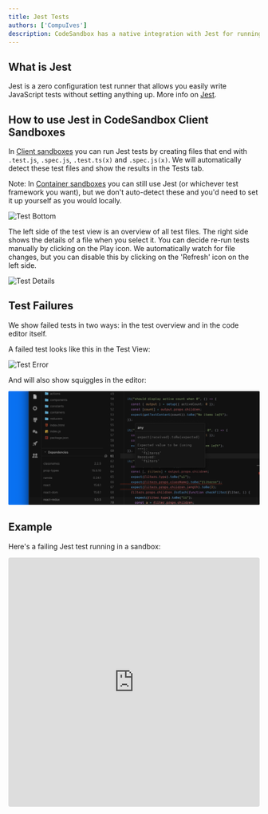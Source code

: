 ```yaml
---
title: Jest Tests
authors: ['CompuIves']
description: CodeSandbox has a native integration with Jest for running tests.
---
```


## What is Jest

Jest is a zero configuration test runner that allows you easily write JavaScript
tests without setting anything up. More info on [Jest](https://jestjs.io/).

## How to use Jest in CodeSandbox Client Sandboxes

In [Client sandboxes](/docs/environment) you can run Jest tests by creating
files that end with `.test.js`, `.spec.js`, `.test.ts(x)` and `.spec.js(x)`. We
will automatically detect these test files and show the results in the Tests
tab.

Note: In [Container sandboxes](/docs/environment) you can still use Jest (or
whichever test framework you want), but we don't auto-detect these and you'd
need to set it up yourself as you would locally.

![Test Bottom](./images/jest-tests.png)

The left side of the test view is an overview of all test files. The right side
shows the details of a file when you select it. You can decide re-run tests
manually by clicking on the Play icon. We automatically watch for file changes,
but you can disable this by clicking on the 'Refresh' icon on the left side.

![Test Details](./images/jest-details.png)

## Test Failures

We show failed tests in two ways: in the test overview and in the code editor
itself.

A failed test looks like this in the Test View:

![Test Error](./images/jest-error-overview.png)

And will also show squiggles in the editor:

![Test Squiggles](./images/jest-squiggles.png?v2)

## Example

Here's a failing Jest test running in a sandbox:

<iframe src="https://codesandbox.io/embed/n9m2w9q8x0?view=preview" style="width:100%; height:500px; border:0; border-radius: 4px; overflow:hidden;" sandbox="allow-modals allow-forms allow-popups allow-scripts allow-same-origin"></iframe>
